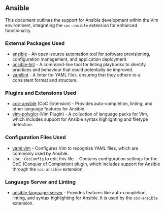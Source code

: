 ## Ansible

This document outlines the support for Ansible development within the Vim environment, integrating the `coc-ansible` extension for enhanced functionality.

### External Packages Used

* [ansible](https://www.ansible.com/) - An open-source automation tool for
    software provisioning, configuration management, and application
    deployment.
* [ansible-lint](https://github.com/ansible-community/ansible-lint) - A
    command-line tool for linting playbooks to identify practices and
    behaviour that could potentially be improved.
* [yamllint](https://github.com/adrienverge/yamllint) - A linter for YAML
    files, ensuring that they adhere to a consistent format and structure.

### Plugins and Extensions Used

* [coc-ansible](https://github.com/yaegassy/coc-ansible) (CoC Extension) - Provides auto-completion, linting, and other language features for Ansible.
* [vim-polyglot](https://github.com/sheerun/vim-polyglot) (Vim Plugin) - A collection of language packs for Vim, which includes support for Ansible syntax highlighting and filetype detection.

### Configuration Files Used

* [yaml.vim](/vim/pack/settings/start/settings/ftplugin/yaml.vim) - Configures Vim to recognize YAML files, which are commonly used by Ansible.
* Use `:CocConfig` to edit this file. - Contains configuration settings for the CoC (Conquer of Completion) plugin, which includes support for Ansible through the `coc-ansible` extension.

### Language Server and Linting

* [ansible-language-server](https://github.com/ansible/ansible-language-server) - Provides features like auto-completion, linting, and syntax highlighting for Ansible. It is used by the `coc-ansible` extension.

